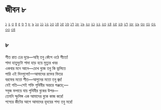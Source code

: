 # জীবন ৮

[১](2.10.0.jeebon-1.md) [২](2.10.1.jeebon-2.md) [৩](2.10.2.jeebon-3.md) [৪](2.10.3.jeebon-4.md) [৫](2.10.4.jeebon-5.md) [৬](2.10.5.jeebon-6.md) [৭](2.10.6.jeebon-7.md) [৮](2.10.7.jeebon-8.md) [৯](2.10.8.jeebon-9.md) [১০](2.10.9.jeebon-10.md) [১১](2.10.10.jeebon-11.md) [১২](2.10.11.jeebon-12.md) [১৩](2.10.12.jeebon-13.md) [১৪](2.10.13.jeebon-14.md) [১৫](2.10.14.jeebon-15.md) [১৬](2.10.15.jeebon-16.md) [১৭](2.10.16.jeebon-17.md) [১৮](2.10.17.jeebon-18.md) [১৯](2.10.18.jeebon-19.md) [২০](2.10.19.jeebon-20.md) [২১](2.10.20.jeebon-21.md) [২২](2.10.21.jeebon-22.md) [২৩](2.10.22.jeebon-23.md) [২৪](2.10.23.jeebon-24.md) [২৫](2.10.24.jeebon-25.md) [২৬](2.10.25.jeebon-26.md) [২৭](2.10.26.jeebon-27.md) [২৮](2.10.27.jeebon-28.md) [২৯](2.10.28.jeebon-29.md) [৩০](2.10.29.jeebon-30.md) [৩১](2.10.30.jeebon-31.md) [৩২](2.10.31.jeebon-32.md) [৩৩](2.10.32.jeebon-33.md) [৩৪](2.10.33.jeebon-34.md)

## ৮

শীত রাত ঢের দূরে—অস্থি তবু কেঁপে ওঠে শীতে!  
শাদা হাতুদুটো শাদা হাড় হয়ে মৃত্যুর খবর  
একবার মনে আনে—চোখ বুজে তবু কি ভুলিতে  
পারি এই দিনগুলো!—আমাদের রক্তের ভিতর  
বরফের মতো শীত—আগুনের মতো তবু জ্বর!  
যেই গতি—সেই শক্তি পৃথিবীর অন্তরে পঞ্জরে;—  
সবুজ ফলায়ে যায় পৃথিবীর বুকের উপর—  
তেমনি স্ফুলিঙ্গ এক আমাদের বুকে কাজ করে!  
শস্যের কীটের আগে আমাদের হৃদয়ের শস্য তবু মরে!

